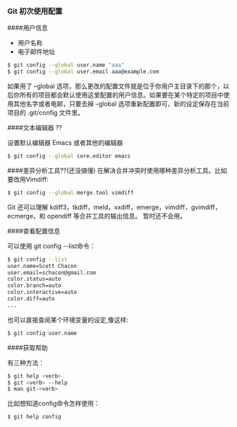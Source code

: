 ### Git 初次使用配置

####用户信息

* 用户名称
* 电子邮件地址

```bash
$ git config --global user.name "aaa"
$ git config --global user.email aaa@example.com
```

如果用了 –global 选项，那么更改的配置文件就是位于你用户主目录下的那个，以后你所有的项目都会默认使用这里配置的用户信息。如果要在某个特定的项目中使用其他名字或者电邮，只要去掉 –global 选项重新配置即可，新的设定保存在当前项目的 .git/config 文件里。

####文本编辑器 ??

设置默认编辑器 Emacs 或者其他的编辑器

```bash
$ git config --global core.editor emacs
```

####差异分析工具??(还没搞懂)
在解决合并冲突时使用哪种差异分析工具。比如要改用Vimdiff:

```bash
$ git config --global merge.tool vimdiff
```

Git 还可以理解 kdiff3，tkdiff，meld，xxdiff，emerge，vimdiff，gvimdiff，ecmerge，和 opendiff 等合并工具的输出信息。
暂时还不会用。

####查看配置信息

可以使用 git config --list命令：

```bash
$ git config --list
user.name=Scott Chacon
user.email=schacon@gmail.com
color.status=auto
color.branch=auto
color.interactive=auto
color.diff=auto
...
```

也可以直接查阅某个环境变量的设定,像这样:

```bash
$ git config user.name
```

####获取帮助

有三种方法：

```bash
$ git help <verb>
$ git <verb> --help
$ man git-<verb>
```

比如想知道config命令怎样使用：

```bash
$ git help config
```
